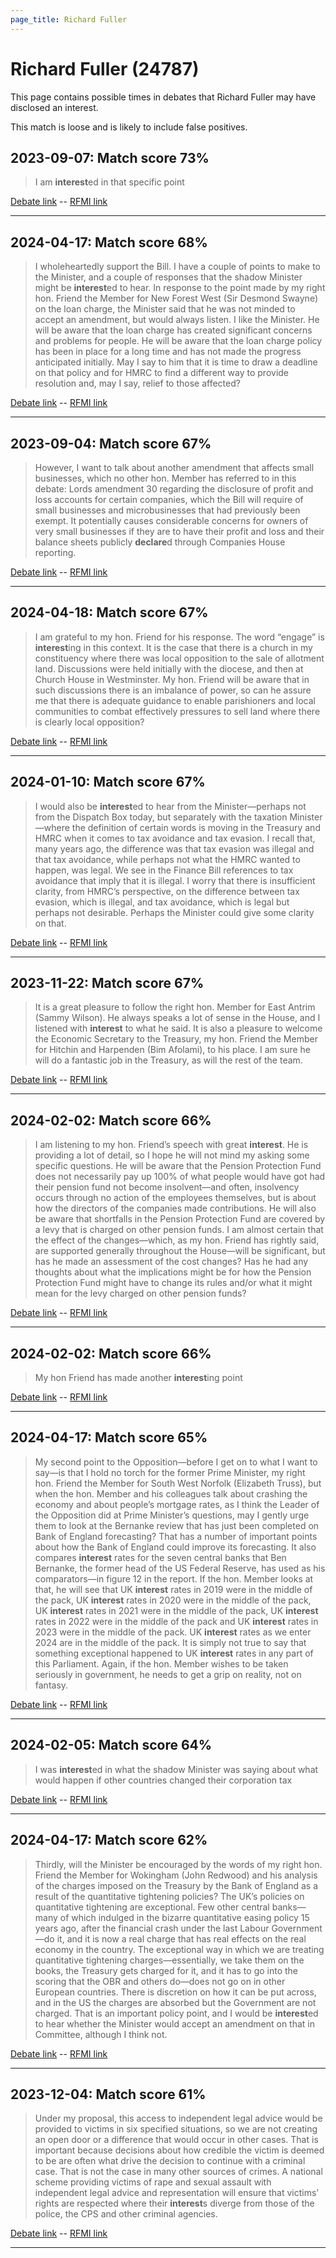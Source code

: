 ```yaml
---
page_title: Richard Fuller
---
```


# Richard Fuller  (24787)

This page contains possible times in debates that Richard Fuller may have disclosed an interest.

This match is loose and is likely to include false positives. 



## 2023-09-07: Match score 73%

>I am **interest**ed in that specific point

[Debate link](https://www.theyworkforyou.com/debates/?id=2023-09-07d.580.6)  --  [RFMI link](https://www.theyworkforyou.com/mp/24787/register)


---



## 2024-04-17: Match score 68%

>I wholeheartedly support the Bill. I have a couple of points to make to the Minister, and a couple of responses that the shadow Minister might be **interest**ed to hear. In response to the point made by my right hon. Friend the Member for New Forest West (Sir Desmond Swayne) on the loan charge, the Minister said that he was not minded to accept an amendment, but would always listen. I like the Minister. He will be aware that the loan charge has created significant concerns and problems for people. He will be aware that the loan charge policy has been in place for a long time and has not made the progress anticipated initially. May I say to him that it is time to draw a deadline on that policy and for HMRC to find a different way to provide resolution and, may I say, relief to those affected?

[Debate link](https://www.theyworkforyou.com/debates/?id=2024-04-17d.383.0)  --  [RFMI link](https://www.theyworkforyou.com/mp/24787/register)


---



## 2023-09-04: Match score 67%

>However, I want to talk about another amendment that affects small businesses, which no other hon. Member has referred to in this debate: Lords amendment 30 regarding the disclosure of profit and loss accounts for certain companies, which the Bill will require of small businesses and microbusinesses that had previously been exempt. It potentially causes considerable concerns for owners of very small businesses if they are to have their profit and loss and their balance sheets publicly **declare**d through Companies House reporting.

[Debate link](https://www.theyworkforyou.com/debates/?id=2023-09-04c.111.3)  --  [RFMI link](https://www.theyworkforyou.com/mp/24787/register)


---



## 2024-04-18: Match score 67%

>I am grateful to my hon. Friend for his response. The word “engage” is **interest**ing in this context. It is the case that there is a church in my constituency where there was local opposition to the sale of allotment land. Discussions were held initially with the diocese, and then at Church House in Westminster. My hon. Friend will be aware that in such discussions there is an imbalance of power, so can he assure me that there is adequate guidance to enable parishioners and local communities to combat effectively pressures to sell land where there is clearly local opposition?

[Debate link](https://www.theyworkforyou.com/debates/?id=2024-04-18a.441.4)  --  [RFMI link](https://www.theyworkforyou.com/mp/24787/register)


---



## 2024-01-10: Match score 67%

>I would also be **interest**ed to hear from the Minister—perhaps not from the Dispatch Box today, but separately with the taxation Minister—where the definition of certain words is moving in the Treasury and HMRC when it comes to tax avoidance and tax evasion. I recall that, many years ago, the difference was that tax evasion was illegal and that tax avoidance, while perhaps not what the HMRC wanted to happen, was legal. We see in the Finance Bill references to tax avoidance that imply that it is illegal. I worry that there is insufficient clarity, from HMRC’s perspective, on the difference between tax evasion, which is illegal, and tax avoidance, which is legal but perhaps not desirable. Perhaps the Minister could give some clarity on that.

[Debate link](https://www.theyworkforyou.com/debates/?id=2024-01-10c.360.0)  --  [RFMI link](https://www.theyworkforyou.com/mp/24787/register)


---



## 2023-11-22: Match score 67%

>It is a great pleasure to follow the right hon. Member for East Antrim (Sammy Wilson). He always speaks a lot of sense in the House, and I listened with **interest** to what he said. It is also a pleasure to welcome the Economic Secretary to the Treasury, my hon. Friend the Member for Hitchin and Harpenden (Bim Afolami), to his place. I am sure he will do a fantastic job in the Treasury, as will the rest of the team.

[Debate link](https://www.theyworkforyou.com/debates/?id=2023-11-22d.403.2)  --  [RFMI link](https://www.theyworkforyou.com/mp/24787/register)


---



## 2024-02-02: Match score 66%

>I am listening to my hon. Friend’s speech with great **interest**. He is providing a lot of detail, so I hope he will not mind my asking some specific questions. He will be aware that the Pension Protection Fund does not necessarily pay up 100% of what people would have got had their pension fund not become insolvent—and often, insolvency occurs through no action of the employees themselves, but is about how the directors of the companies made contributions. He will also be aware that shortfalls in the Pension Protection Fund are covered by a levy that is charged on other pension funds. I am almost certain that the effect of the changes—which, as my hon. Friend has rightly said, are supported generally throughout the House—will be significant, but has he made an assessment of the cost changes? Has he had any thoughts about what the implications might be for how the Pension Protection Fund might have to change its rules and/or what it might mean for the levy charged on other pension funds?

[Debate link](https://www.theyworkforyou.com/debates/?id=2024-02-02c.1108.0)  --  [RFMI link](https://www.theyworkforyou.com/mp/24787/register)


---



## 2024-02-02: Match score 66%

>My hon Friend has made another **interest**ing point

[Debate link](https://www.theyworkforyou.com/debates/?id=2024-02-02c.1102.4)  --  [RFMI link](https://www.theyworkforyou.com/mp/24787/register)


---



## 2024-04-17: Match score 65%

>My second point to the Opposition—before I get on to what I want to say—is that I hold no torch for the former Prime Minister, my right hon. Friend the Member for South West Norfolk (Elizabeth Truss), but when the hon. Member and his colleagues talk about crashing the economy and about people’s mortgage rates, as I think the Leader of the Opposition did at Prime Minister’s questions, may I gently urge them to look at the Bernanke review that has just been completed on Bank of England forecasting? That has a number of important points about how the Bank of England could improve its forecasting. It also compares **interest** rates for the seven central banks that Ben Bernanke, the former head of the US Federal Reserve, has used as his comparators—in figure 12 in the report. If the hon. Member looks at that, he will see that UK **interest** rates in 2019 were in the middle of the pack, UK **interest** rates in 2020 were in the middle of the pack, UK **interest** rates in 2021 were in the middle of the pack, UK **interest** rates in 2022 were in the middle of the pack and UK **interest** rates in 2023 were in the middle of the pack. UK **interest** rates as we enter 2024 are in the middle of the pack. It is simply not true to say that something exceptional happened to UK **interest** rates in any part of this Parliament. Again, if the hon. Member wishes to be taken seriously in government, he needs to get a grip on reality, not on fantasy.

[Debate link](https://www.theyworkforyou.com/debates/?id=2024-04-17d.385.1)  --  [RFMI link](https://www.theyworkforyou.com/mp/24787/register)


---



## 2024-02-05: Match score 64%

>I was **interest**ed in what the shadow Minister was saying about what would happen if other countries changed their corporation tax

[Debate link](https://www.theyworkforyou.com/debates/?id=2024-02-05c.60.0)  --  [RFMI link](https://www.theyworkforyou.com/mp/24787/register)


---



## 2024-04-17: Match score 62%

>Thirdly, will the Minister be encouraged by the words of my right hon. Friend the Member for Wokingham (John Redwood) and his analysis of the charges imposed on the Treasury by the Bank of England as a result of the quantitative tightening policies? The UK’s policies on quantitative tightening are exceptional. Few other central banks—many of which indulged in the bizarre quantitative easing policy 15 years ago, after the financial crash under the last Labour Government—do it, and it is now a real charge that has real effects on the real economy in the country. The exceptional way in which we are treating quantitative tightening charges—essentially, we take them on the books, the Treasury gets charged for it, and it has to go into the scoring that the OBR and others do—does not go on in other European countries. There is discretion on how it can be put across, and in the US the charges are absorbed but the Government are not charged. That is an important policy point, and I would be **interest**ed to hear whether the Minister would accept an amendment on that in Committee, although I think not.

[Debate link](https://www.theyworkforyou.com/debates/?id=2024-04-17d.383.2)  --  [RFMI link](https://www.theyworkforyou.com/mp/24787/register)


---



## 2023-12-04: Match score 61%

>Under my proposal, this access to independent legal advice would be provided to victims in six specified situations, so we are not creating an open door or a difference that would occur in other cases. That is important because decisions about how credible the victim is deemed to be are often what drive the decision to continue with a criminal case. That is not the case in many other sources of crimes. A national scheme providing victims of rape and sexual assault with independent legal advice and representation will ensure that victims’ rights are respected where their **interest**s diverge from those of the police, the CPS and other criminal agencies.

[Debate link](https://www.theyworkforyou.com/debates/?id=2023-12-04d.119.0)  --  [RFMI link](https://www.theyworkforyou.com/mp/24787/register)


---

